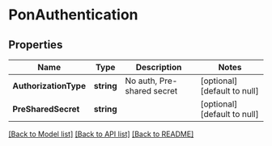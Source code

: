 # PonAuthentication

## Properties
Name | Type | Description | Notes
------------ | ------------- | ------------- | -------------
**AuthorizationType** | **string** | No auth, Pre-shared secret | [optional] [default to null]
**PreSharedSecret** | **string** |  | [optional] [default to null]

[[Back to Model list]](../README.md#documentation-for-models) [[Back to API list]](../README.md#documentation-for-api-endpoints) [[Back to README]](../README.md)


